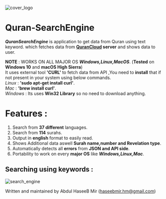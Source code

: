 ![cover_logo](https://github.com/haseeb-heaven/Quran-SearchEngine/blob/master/resources/quran_cloud.jpg?raw=true "")

# Quran-SearchEngine

**_QuranSearchEngine_** is application to get data from Quran using text keyword.
which fetches data from **[QuranCloud](https://alquran.cloud/) server** and shows data to user.</br>

**NOTE** : WORKS ON ALL MAJOR OS **_Windows,Linux,MacOS_**. (**Tested** on **Windows 10** and **macOS High Sierra**)</br>
It uses external tool **'CURL'** to fetch data from API ,You need to **install** that if not present in your system
using below commands.</br>
_Linux_ : **'sudo apt-get install curl'**.</br>
_Mac_ : **'brew install curl'**.</br>
_Windows_ : Its uses **Win32 Library** so no need to download anything.</br>


# Features :
1) Search from **37 different** languages.</br>
2) Search from **114** surahs.</br>
3) Output in **english** format to easily read.</br>
4) Shows Additional data aswell **Surah name,number and Revelation type**.</br>
5) Automatically detects all **errors** from **JSON and API side**.</br>
6) Portability to work on every **major OS** like **_Windows,Linux,Mac_**.</br>

## Searching using keywords : 

![search_engine](https://github.com/haseeb-heaven/Quran-SearchEngine/blob/master/resources/search_engine.jpg?raw=true "")

Written and maintained by Abdul HaseeB Mir (haseebmir.hm@gmail.com)
